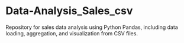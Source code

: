 # Data-Analysis_Sales_csv
Repository for sales data analysis using Python Pandas, including data loading, aggregation, and visualization from CSV files.
